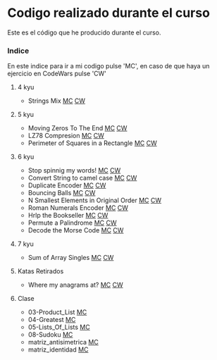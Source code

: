 Codigo realizado durante el curso
=================================
Este es el código que he producido durante el curso.
### Indice
En este indice para ir a mi codigo pulse 'MC', en caso de que haya un ejercicio en CodeWars  pulse 'CW' 

1. 4 kyu
    - Strings Mix [MC](./4_kyu/strings_mix/) [CW](https://www.codewars.com/kata/5629db57620258aa9d000014)

2. 5 kyu 
    - Moving Zeros To The End [MC](./5_kyu/moving_zeros_to_the_end) [CW](https://www.codewars.com/kata/52597aa56021e91c93000cb0)
    - LZ78 Compresion [MC](./5_kyu/LZ78_compresion/) [CW](https://www.codewars.com/kata/5db42a943c3c65001dcedb1a)
    - Perimeter of Squares in a Rectangle [MC](./5_kyu/perimeter_of_squares_in_a_rectangle/) [CW](https://www.codewars.com/kata/559a28007caad2ac4e000083)

3. 6 kyu
    - Stop spinnig my words! [MC](./6_kyu/stop_spinnig_my_words) [CW](https://www.codewars.com/kata/5264d2b162488dc400000001)
    - Convert String to camel case [MC](./6_kyu/Convert_String_to_camel_case/) [CW](https://www.codewars.com/kata/517abf86da9663f1d2000003/python)
    - Duplicate Encoder [MC](./6_kyu/Duplicate_Encoder/) [CW](https://www.codewars.com/kata/54b42f9314d9229fd6000d9c)
    - Bouncing Balls [MC](./6_kyu/Bouncing_Balls/) [CW](https://www.codewars.com/kata/5544c7a5cb454edb3c000047/python)
    - N Smallest Elements in Original Order [MC](./6_kyu/N_smallesr_elements_in_original_order/) [CW](https://www.codewars.com/kata/5aec1ed7de4c7f3517000079)
    - Roman Numerals Encoder [MC](./6_kyu/Roman_numerals_encoder/) [CW](https://www.codewars.com/kata/51b62bf6a9c58071c600001b)
    - Hrlp the Bookseller [MC](./6_kyu/Help_the_book_seler/) [CW](https://www.codewars.com/kata/54dc6f5a224c26032800005c)
    - Permute a Palindrome [MC](./6_kyu/Permutar_Palindromo/) [CW]()
    - Decode the Morse Code [MC](./6_kyu/decode_the_morse_code/) [CW](https://www.codewars.com/kata/54b724efac3d5402db00065e)

5. 7 kyu
    - Sum of Array Singles [MC](./7_kyu/Sum_of_array_singles/) [CW](https://www.codewars.com/kata/59f11118a5e129e591000134)

6. Katas Retirados
    - Where my anagrams at? [MC](./katas_retirados/Where_my_anagrams_at/) [CW](https://www.codewars.com/kata/523a86aa4230ebb5420001e1)

7. Clase
    - 03-Product_List [MC](./clase/03-Product_List.py)
    - 04-Greatest [MC](./clase/04-Greatest.py)
    - 05-Lists_Of_Lists [MC](./clase/05-Lists_Of_Lists.py)
    - 08-Sudoku [MC](./clase/08-Sudoku.py)
    - matriz_antisimetrica [MC](./clase/matriz_antisimetrica.py)
    - matriz_identidad [MC](./clase/matriz_identidad.py)